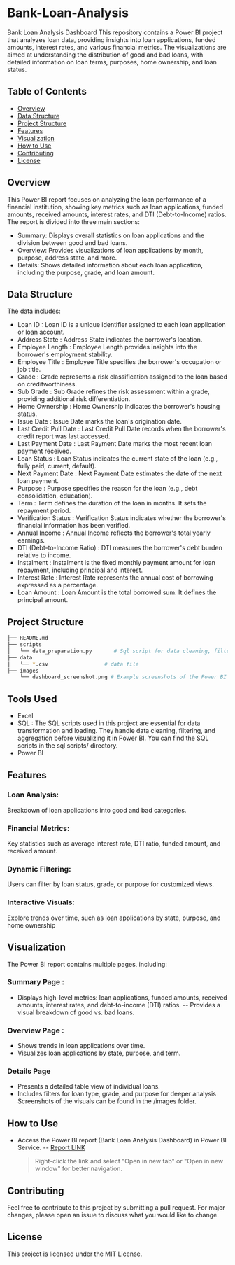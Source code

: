 # Bank-Loan-Analysis
Bank Loan Analysis Dashboard
This repository contains a Power BI project that analyzes loan data, providing insights into loan applications, funded amounts, interest rates, and various financial metrics. The visualizations are aimed at understanding the distribution of good and bad loans, with detailed information on loan terms, purposes, home ownership, and loan status.

## Table of Contents
- [Overview](#overview)
- [Data Structure](#data-Structure)
- [Project Structure](#project-Structure)
- [Features](#features)
- [Visualization](#visualization)
- [How to Use](#how-to-Use)
- [Contributing](#contributing)
- [License](#license)

## Overview
This Power BI report focuses on analyzing the loan performance of a financial institution, showing key metrics such as loan applications, funded amounts, received amounts, interest rates, and DTI (Debt-to-Income) ratios.
The report is divided into three main sections:
- Summary: Displays overall statistics on loan applications and the division between good and bad loans.
- Overview: Provides visualizations of loan applications by month, purpose, address state, and more.
- Details: Shows detailed information about each loan application, including the purpose, grade, and loan amount.

## Data Structure
The data includes:
- Loan ID : Loan ID is a unique identifier assigned to each loan application or loan account.
- Address State : Address State indicates the borrower's location.
- Employee Length : Employee Length provides insights into the borrower's employment stability.
- Employee Title : Employee Title specifies the borrower's occupation or job title.
- Grade : Grade represents a risk classification assigned to the loan based on creditworthiness. 
- Sub Grade : Sub Grade refines the risk assessment within a grade, providing additional risk differentiation.
- Home Ownership : Home Ownership indicates the borrower's housing status.
- Issue Date : Issue Date marks the loan's origination date.
- Last Credit Pull Date : Last Credit Pull Date records when the borrower's credit report was last accessed.
- Last Payment Date : Last Payment Date marks the most recent loan payment received.
- Loan Status : Loan Status indicates the current state of the loan (e.g., fully paid, current, default).
- Next Payment Date : Next Payment Date estimates the date of the next loan payment.
- Purpose : Purpose specifies the reason for the loan (e.g., debt consolidation, education).
- Term : Term defines the duration of the loan in months. It sets the repayment period.
- Verification Status : Verification Status indicates whether the borrower's financial information has been verified.
- Annual Income : Annual Income reflects the borrower's total yearly earnings.
- DTI (Debt-to-Income Ratio) : DTI measures the borrower's debt burden relative to income.
- Instalment : Instalment is the fixed monthly payment amount for loan repayment, including principal and interest.
- Interest Rate : Interest Rate represents the annual cost of borrowing expressed as a percentage.
- Loan Amount : Loan Amount is the total borrowed sum. It defines the principal amount.




## Project Structure
```bash
├── README.md
├── scripts
│   └── data_preparation.py       # Sql script for data cleaning, filtering, and aggregation.
├── data
│   └── *.csv                  # data file
├── images
    └── dashboard_screenshot.png # Example screenshots of the Power BI dashboard
```

## Tools Used
- Excel
- SQL : The SQL scripts used in this project are essential for data transformation and loading. They handle data cleaning, filtering, and aggregation before visualizing it in Power BI. You can find the SQL scripts in the sql scripts/ directory.
- Power BI


## Features
### Loan Analysis: 
Breakdown of loan applications into good and bad categories.

### Financial Metrics: 
Key statistics such as average interest rate, DTI ratio, funded amount, and received amount.

### Dynamic Filtering: 
Users can filter by loan status, grade, or purpose for customized views.

### Interactive Visuals: 
Explore trends over time, such as loan applications by state, purpose, and home ownership

## Visualization
The Power BI report contains multiple pages, including:
### Summary Page : 
- Displays high-level metrics: loan applications, funded amounts, received amounts, interest rates, and debt-to-income (DTI) ratios.
-- Provides a visual breakdown of good vs. bad loans.
### Overview Page :
- Shows trends in loan applications over time.
- Visualizes loan applications by state, purpose, and term.
### Details Page
- Presents a detailed table view of individual loans.
- Includes filters for loan type, grade, and purpose for deeper analysis
Screenshots of the visuals can be found in the /images folder.

## How to Use
- Access the Power BI report (Bank Loan Analysis Dashboard) in Power BI Service.
  -- [Report LINK](https://tinyurl.com/24ua8yad)
  > Right-click the link and select "Open in new tab" or "Open in new window" for better navigation.
  




## Contributing
Feel free to contribute to this project by submitting a pull request. For major changes, please open an issue to discuss what you would like to change.

## License
This project is licensed under the MIT License.
